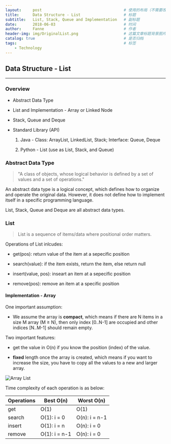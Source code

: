```yaml
---
layout:     post   				                    # 使用的布局（不需要改）
title:      Data Structure - List 				    # 标题 
subtitle:   List, Stack, Queue and Implementation   # 副标题
date:       2018-06-03			                    # 时间
author:     Fanne 						            # 作者
header-img: img/OriginalList.png                    # 这篇文章标题背景图片
catalog: true 						                # 是否归档
tags:								                # 标签
    - Technology
---
```


## Data Structure - List 

***

### Overview 

* Abstract Data Type

* List and Implementation - Array or Linked Node

* Stack, Queue and Deque

* Standard Library (API)

    1. Java - Class: ArrayList, LinkedList, Stack; Interface: Queue, Deque
    
    2. Python - List (use as List, Stack, and Queue)



### Abstract Data Type 

> "A class of objects, whose logical behavior is defined by a set of values and a set of operations."

An abstract data type is a logical concept, which defines how to organize and operate the original data. However, it does not define how to implement itself in a specific programming language. 

List, Stack, Queue and Deque are all abstract data types.



### List

> List is a sequence of items/data where positional order matters. 

Operations of List inlcudes: 

* get(pos): return value of the item at a sepecific position

* search(value): if the item exists, return the item, else return null

* insert(value, pos): inseart an item at a sepecific position

* remove(pos): remove an item at a specific position



#### Implementation - Array 

One important assumption: 

* We assume the array is **compact**, which means if there are N items in a size M array (M ≥ N), then only index [0..N-1] are occupied and other indices [N..M-1] should remain empty.

Two important features: 

* get the value in O(n) if you know the position (index) of the value. 

* **fixed** length once the array is created, which means if you want to increase the size, you have to copy all the values to a new and larger array.

![Array List](https://FanneYang.github.io/img/ArrayList.png)

Time complexity of each operation is as below: 

| Operations    | Best O(n)     | Worst O(n)    |
| ------------- | ------------- | ------------- |
| get           | O(1)          | O(1)          |
| search        | O(1): i = 0   | O(n): i = n-1 |
| insert        | O(1): i = n   | O(n): i = 0   |
| remove        | O(1): i = n-1 | O(n): i = 0   |
